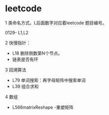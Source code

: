 # leetcode

1 类命名方式。L后面数字对应着leetcode 题目编号。

0129- L1,L2


2 快慢指针：
 - L18 删除倒数第N个节点。
 - 链表是否有环
 
3 回溯算法
 - L79 单词搜索：再字母矩阵中搜索单词
 - L39 组合求和
 
4 数组
 -  L566matrixReshape -重塑矩阵
 